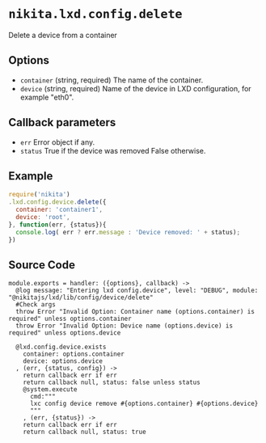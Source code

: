 
# `nikita.lxd.config.delete`

Delete a device from a container

## Options

* `container` (string, required)
  The name of the container.
* `device` (string, required)
  Name of the device in LXD configuration, for example "eth0".

## Callback parameters

* `err`
  Error object if any.
* `status`
  True if the device was removed False otherwise.

## Example

```js
require('nikita')
.lxd.config.device.delete({
  container: 'container1',
  device: 'root',
}, function(err, {status}){
  console.log( err ? err.message : 'Device removed: ' + status);
})
```

## Source Code

    module.exports = handler: ({options}, callback) ->
      @log message: "Entering lxd config.device", level: "DEBUG", module: "@nikitajs/lxd/lib/config/device/delete"
      #Check args
      throw Error "Invalid Option: Container name (options.container) is required" unless options.container
      throw Error "Invalid Option: Device name (options.device) is required" unless options.device

      @lxd.config.device.exists
        container: options.container
        device: options.device
      , (err, {status, config}) ->
        return callback err if err
        return callback null, status: false unless status
        @system.execute
          cmd:"""
          lxc config device remove #{options.container} #{options.device}
          """
        , (err, {status}) ->
        return callback err if err
        return callback null, status: true
